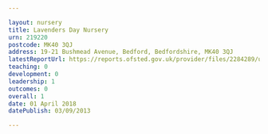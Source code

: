 ```yaml
---

layout: nursery
title: Lavenders Day Nursery
urn: 219220
postcode: MK40 3QJ
address: 19-21 Bushmead Avenue, Bedford, Bedfordshire, MK40 3QJ
latestReportUrl: https://reports.ofsted.gov.uk/provider/files/2284289/urn/219220.pdf
teaching: 0
development: 0
leadership: 1
outcomes: 0
overall: 1
date: 01 April 2018 
datePublish: 03/09/2013

---
```

